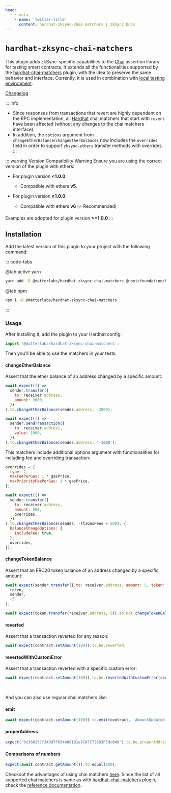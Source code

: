 ```yaml
---
head:
  - - meta
    - name: 'twitter:title'
      content: hardhat-zksync-chai-matchers | zkSync Docs
---
```


# `hardhat-zksync-chai-matchers`

This plugin adds zkSync-specific capabilities to the [Chai](https://www.chaijs.com/) assertion library for testing smart
contracts. It extends all the functionalities supported by the
[hardhat-chai-matchers](https://hardhat.org/hardhat-chai-matchers/docs/overview) plugin, with the idea to preserve the
same behavior and interface. Currently, it is used in combination with
[local testing environment](../../test-and-debug/getting-started.md).

[Changelog](https://github.com/matter-labs/hardhat-zksync/blob/main/packages/hardhat-zksync-chai-matchers/CHANGELOG.md)

::: info

- Since responses from transactions that revert are highly dependent on the RPC implementation, all
  [Hardhat](https://hardhat.org/hardhat-chai-matchers/docs/overview) chai matchers that start with `revert` have been
  affected (without any changes to the chai matchers interface).
- In addition, the `options` argument from `changeEtherBalance`/`changeEtherBalances` now includes the `overrides` field
  in order to support `zksync-ethers` transfer methods with overrides. :::

::: warning Version Compatibility Warning Ensure you are using the correct version of the plugin with ethers:

- For plugin version **<1.0.0**:

  - Compatible with ethers **v5**.

- For plugin version **≥1.0.0**:
  - Compatible with ethers **v6** (⭐ Recommended)

Examples are adopted for plugin version **>=1.0.0** :::

## Installation

Add the latest version of this plugin to your project with the following command:

::: code-tabs

@tab:active yarn

```bash
yarn add -D @matterlabs/hardhat-zksync-chai-matchers @nomicfoundation/hardhat-chai-matchers chai @nomiclabs/hardhat-ethers ethers
```

@tab npm

```bash
npm i -D @matterlabs/hardhat-zksync-chai-matchers
```

:::

### Usage

After installing it, add the plugin to your Hardhat config:

```javascript
import '@matterlabs/hardhat-zksync-chai-matchers';
```

Then you'll be able to use the matchers in your tests.

#### changeEtherBalance

Assert that the ether balance of an address changed by a specific amount:

```javascript
await expect(() =>
  sender.transfer({
    to: receiver.address,
    amount: 2000,
  })
).to.changeEtherBalance(sender.address, -2000);

await expect(() =>
  sender.sendTransaction({
    to: receiver.address,
    value: 1000,
  })
).to.changeEtherBalance(sender.address, '-1000');
```

This matchers include additional options argument with functionalities for including fee and overriding transaction:

```javascript
overrides = {
  type: 2,
  maxFeePerGas: 1 * gasPrice,
  maxPriorityFeePerGas: 1 * gasPrice,
};

await expect(() =>
  sender.transfer({
    to: receiver.address,
    amount: 500,
    overrides,
  })
).to.changeEtherBalance(sender, -(txGasFees + 500), {
  balanceChangeOptions: {
    includeFee: true,
  },
  overrides,
});
```

#### changeTokenBalance

Assert that an ERC20 token balance of an address changed by a specific amount:

```javascript
await expect(sender.transfer({ to: receiver.address, amount: 5, token: token.address })).to.changeTokenBalance(
  token,
  sender,
  -5
);

await expect(token.transfer(receiver.address, 5)).to.not.changeTokenBalance(token, sender, 0);
```

#### reverted

Assert that a transaction reverted for any reason:

```javascript
await expect(contract.setAmount(100)).to.be.reverted;
```

#### revertedWithCustomError

Assert that a transaction reverted with a specific custom error:

```javascript
await expect(contract.setAmount(100)).to.be.revertedWithCustomError(contract, 'InvalidAmount');
```

<br/>

And you can also use regular chai matchers like:

#### emit

```javascript
await expect(contract.setAmount(100)).to.emit(contract, 'AmountUpdated');
```

#### properAddress

```javascript
expect('0x36615Cf349d7F6344891B1e7CA7C72883F5dc049').to.be.properAddress;
```

#### Comparisons of numbers

```javascript
expect(await contract.getAmount()).to.equal(100);
```

Checkout the advantages of using chai matchers
[here](https://hardhat.org/hardhat-chai-matchers/docs/overview#why-would-i-want-to-use-it?). Since the list of all
supported chai matchers is same as with [hardhat-chai-matchers](https://hardhat.org/hardhat-chai-matchers/docs/overview)
plugin, check the [reference documentation](https://hardhat.org/hardhat-chai-matchers/docs/reference).

